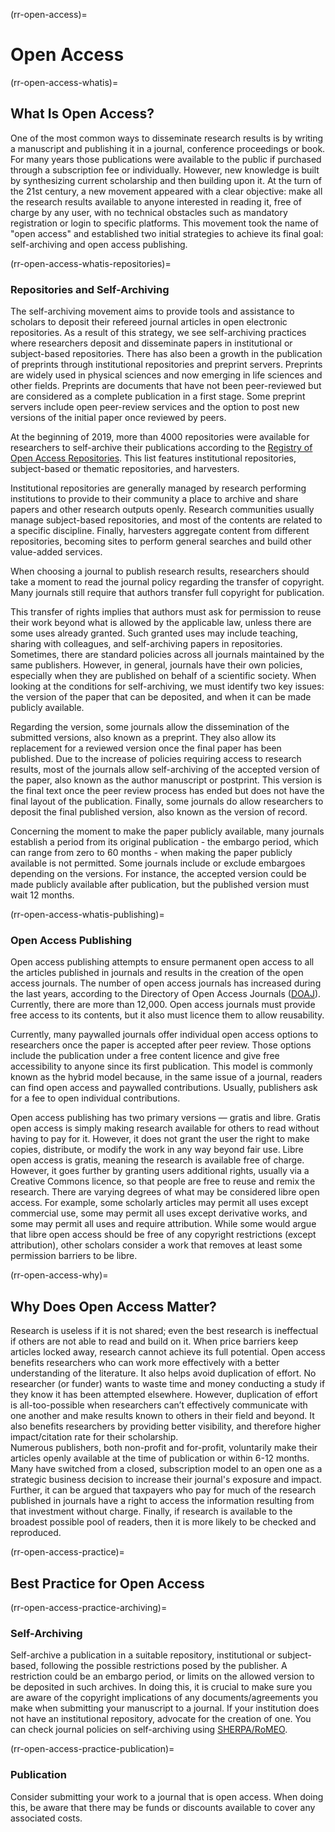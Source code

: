 (rr-open-access)=
# Open Access

(rr-open-access-whatis)=
## What Is Open Access?

One of the most common ways to disseminate research results is by writing a manuscript and publishing it in a journal, conference proceedings or book. For many years those publications were available to the public if purchased through a subscription fee or individually.
However, new knowledge is built by synthesizing current scholarship and then building upon it.
At the turn of the 21st century, a new movement appeared with a clear objective: make all the research results available to anyone interested in reading it, free of charge by any user, with no technical obstacles such as mandatory registration or login to specific platforms.
This movement took the name of "open access" and established two initial strategies to achieve its final goal: self-archiving and open access publishing.

(rr-open-access-whatis-repositories)=
### Repositories and Self-Archiving

The self-archiving movement aims to provide tools and assistance to scholars to deposit their refereed journal articles in open electronic repositories.
As a result of this strategy, we see self-archiving practices where researchers deposit and disseminate papers in institutional or subject-based repositories.
There has also been a growth in the publication of preprints through institutional repositories and preprint servers. 
Preprints are widely used in physical sciences and now emerging in life sciences and other fields.
Preprints are documents that have not been peer-reviewed but are considered as a complete publication in a first stage.
Some preprint servers include open peer-review services and the option to post new versions of the initial paper once reviewed by peers.

At the beginning of 2019, more than 4000 repositories were available for researchers to self-archive their publications according to the [Registry of Open Access Repositories](http://roar.eprints.org/).
This list features institutional repositories, subject-based or thematic repositories, and harvesters.

Institutional repositories are generally managed by research performing institutions to provide to their community a place to archive and share papers and other research outputs openly.
Research communities usually manage subject-based repositories, and most of the contents are related to a specific discipline.
Finally, harvesters aggregate content from different repositories, becoming sites to perform general searches and build other value-added services.

When choosing a journal to publish research results, researchers should take a moment to read the journal policy regarding the transfer of copyright.
Many journals still require that authors transfer full copyright for publication.

This transfer of rights implies that authors must ask for permission to reuse their work beyond what is allowed by the applicable law, unless there are some uses already granted.
Such granted uses may include teaching, sharing with colleagues, and self-archiving papers in repositories.
Sometimes, there are standard policies across all journals maintained by the same publishers.
However, in general, journals have their own policies, especially when they are published on behalf of a scientific society.
When looking at the conditions for self-archiving, we must identify two key issues: the version of the paper that can be deposited, and when it can be made publicly available.

Regarding the version, some journals allow the dissemination of the submitted versions, also known as a preprint. 
They also allow its replacement for a reviewed version once the final paper has been published.
Due to the increase of policies requiring access to research results, most of the journals allow self-archiving of the accepted version of the paper, also known as the author manuscript or postprint.
This version is the final text once the peer review process has ended but does not have the final layout of the publication.
Finally, some journals do allow researchers to deposit the final published version, also known as the version of record.

Concerning the moment to make the paper publicly available, many journals establish a period from its original publication - the embargo period, which can range from zero to 60 months - when making the paper publicly available is not permitted.
Some journals include or exclude embargoes depending on the versions.
For instance, the accepted version could be made publicly available after publication, but the published version must wait 12 months.

(rr-open-access-whatis-publishing)=
### Open Access Publishing


Open access publishing attempts to ensure permanent open access to all the articles published in journals and results in the creation of the open access journals.
The number of open access journals has increased during the last years, according to the Directory of Open Access Journals \([DOAJ](http://www.doaj.org)\). Currently, there are more than 12,000.
Open access journals must provide free access to its contents, but it also must licence them to allow reusability.

Currently, many paywalled journals offer individual open access options to researchers once the paper is accepted after peer review.
Those options include the publication under a free content licence and give free accessibility to anyone since its first publication.
This model is commonly known as the hybrid model because, in the same issue of a journal, readers can find open access and paywalled contributions.
Usually, publishers ask for a fee to open individual contributions.

Open access publishing has two primary versions — gratis and libre.
Gratis open access is simply making research available for others to read without having to pay for it.
However, it does not grant the user the right to make copies, distribute, or modify the work in any way beyond fair use.
Libre open access is gratis, meaning the research is available free of charge. 
However, it goes further by granting users additional rights, usually via a Creative Commons licence, so that people are free to reuse and remix the research.
There are varying degrees of what may be considered libre open access.
For example, some scholarly articles may permit all uses except commercial use, some may permit all uses except derivative works, and some may permit all uses and require attribution.
While some would argue that libre open access should be free of any copyright restrictions (except attribution), other scholars consider a work that removes at least some permission barriers to be libre.

(rr-open-access-why)=
## Why Does Open Access Matter?


Research is useless if it is not shared; even the best research is ineffectual if others are not able to read and build on it. 
When price barriers keep articles locked away, research cannot achieve its full potential.
Open access benefits researchers who can work more effectively with a better understanding of the literature.
It also helps avoid duplication of effort.
No researcher (or funder) wants to waste time and money conducting a study if they know it has been attempted elsewhere.
However, duplication of effort is all-too-possible when researchers can’t effectively communicate with one another and make results known to others in their field and beyond.
It also benefits researchers by providing better visibility, and therefore higher impact/citation rate for their scholarship.  
Numerous publishers, both non-profit and for-profit, voluntarily make their articles openly available at the time of publication or within 6-12 months.
Many have switched from a closed, subscription model to an open one as a strategic business decision to increase their journal's exposure and impact.
Further, it can be argued that taxpayers who pay for much of the research published in journals have a right to access the information resulting from that investment without charge.
Finally, if research is available to the broadest possible pool of readers, then it is more likely to be checked and reproduced.  

(rr-open-access-practice)=
## Best Practice for Open Access

(rr-open-access-practice-archiving)=
### Self-Archiving


Self-archive a publication in a suitable repository, institutional or subject-based, following the possible restrictions posed by the publisher.
A restriction could be an embargo period, or limits on the allowed version to be deposited in such archives.
In doing this, it is crucial to make sure you are aware of the copyright implications of any documents/agreements you make when submitting your manuscript to a journal.
If your institution does not have an institutional repository, advocate for the creation of one.
You can check journal policies on self-archiving using [SHERPA/RoMEO](http://www.sherpa.ac.uk/romeo/index.php).

(rr-open-access-practice-publication)=
### Publication

Consider submitting your work to a journal that is open access.
When doing this, be aware that there may be funds or discounts available to cover any associated costs.
